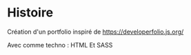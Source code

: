 # Histoire

Création d'un portfolio inspiré de https://developerfolio.js.org/

Avec comme techno : HTML Et SASS
